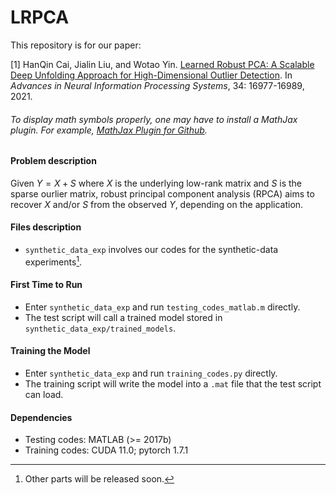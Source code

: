 # LRPCA

This repository is for our paper:

[1] HanQin Cai, Jialin Liu, and Wotao Yin. <a href=https://papers.nips.cc/paper/2021/hash/8d2355364e9a2ba1f82f975414937b43-Abstract.html>Learned Robust PCA: A Scalable Deep Unfolding Approach for High-Dimensional Outlier Detection</a>. In *Advances in Neural Information Processing Systems*, 34: 16977-16989, 2021.

###### To display math symbols properly, one may have to install a MathJax plugin. For example, [MathJax Plugin for Github](https://chrome.google.com/webstore/detail/mathjax-plugin-for-github/ioemnmodlmafdkllaclgeombjnmnbima?hl=en).

#### Problem description

Given $Y = X + S$ where $X$ is the underlying low-rank matrix and $S$ is the sparse ourlier matrix, robust principal component analysis (RPCA) aims to recover $X$ and/or $S$ from the observed $Y$, depending on the application. 

#### Files description

* `synthetic_data_exp` involves our codes for the synthetic-data experiments[^1].
[^1]: Other parts will be released soon.

#### First Time to Run

* Enter `synthetic_data_exp` and run `testing_codes_matlab.m` directly.
* The test script will call a trained model stored in `synthetic_data_exp/trained_models`.

#### Training the Model

* Enter `synthetic_data_exp` and run `training_codes.py` directly.
* The training script will write the model into a `.mat` file that the test script can load.

#### Dependencies

* Testing codes: MATLAB (>= 2017b)
* Training codes: CUDA 11.0; pytorch 1.7.1

